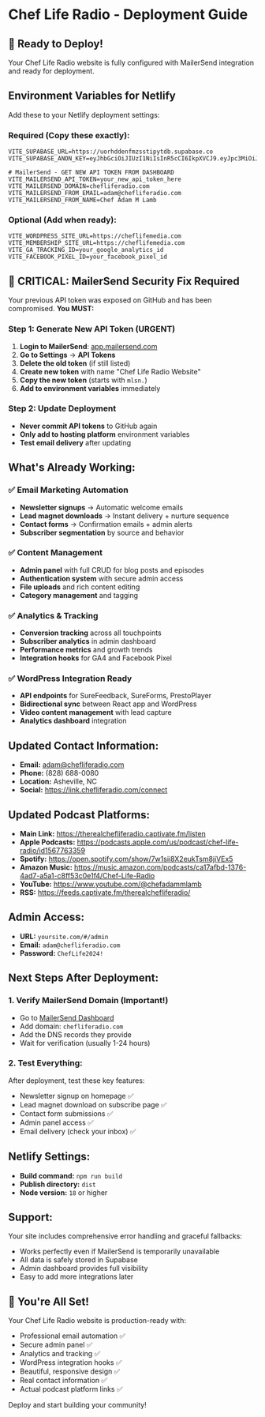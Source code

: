 # Chef Life Radio - Deployment Guide

## 🚀 **Ready to Deploy!**

Your Chef Life Radio website is fully configured with MailerSend integration and ready for deployment.

## **Environment Variables for Netlify**

Add these to your Netlify deployment settings:

### **Required (Copy these exactly):**
```
VITE_SUPABASE_URL=https://uorhddenfmzsstipytdb.supabase.co
VITE_SUPABASE_ANON_KEY=eyJhbGciOiJIUzI1NiIsInR5cCI6IkpXVCJ9.eyJpc3MiOiJzdXBhYmFzZSIsInJlZiI6InVvcmhkZGVuZm16c3p0aXB5dGRiIiwicm9sZSI6ImFub24iLCJpYXQiOjE3NTA3OTY1NTgsImV4cCI6MjA2NjM3MjU1OH0.VRu_kU5lmD1suFt3iNK5wmHf4fBiUeHzzpQNLw0La1M

# MailerSend - GET NEW API TOKEN FROM DASHBOARD
VITE_MAILERSEND_API_TOKEN=your_new_api_token_here
VITE_MAILERSEND_DOMAIN=chefliferadio.com
VITE_MAILERSEND_FROM_EMAIL=adam@chefliferadio.com
VITE_MAILERSEND_FROM_NAME=Chef Adam M Lamb
```

### **Optional (Add when ready):**
```
VITE_WORDPRESS_SITE_URL=https://cheflifemedia.com
VITE_MEMBERSHIP_SITE_URL=https://cheflifemedia.com
VITE_GA_TRACKING_ID=your_google_analytics_id
VITE_FACEBOOK_PIXEL_ID=your_facebook_pixel_id
```

## **🚨 CRITICAL: MailerSend Security Fix Required**

Your previous API token was exposed on GitHub and has been compromised. **You MUST:**

### **Step 1: Generate New API Token (URGENT)**
1. **Login to MailerSend**: [app.mailersend.com](https://app.mailersend.com)
2. **Go to Settings** → **API Tokens**
3. **Delete the old token** (if still listed)
4. **Create new token** with name "Chef Life Radio Website"
5. **Copy the new token** (starts with `mlsn.`)
6. **Add to environment variables** immediately

### **Step 2: Update Deployment**
- **Never commit API tokens** to GitHub again
- **Only add to hosting platform** environment variables
- **Test email delivery** after updating

## **What's Already Working:**

### ✅ **Email Marketing Automation**
- **Newsletter signups** → Automatic welcome emails
- **Lead magnet downloads** → Instant delivery + nurture sequence
- **Contact forms** → Confirmation emails + admin alerts
- **Subscriber segmentation** by source and behavior

### ✅ **Content Management**
- **Admin panel** with full CRUD for blog posts and episodes
- **Authentication system** with secure admin access
- **File uploads** and rich content editing
- **Category management** and tagging

### ✅ **Analytics & Tracking**
- **Conversion tracking** across all touchpoints
- **Subscriber analytics** in admin dashboard
- **Performance metrics** and growth trends
- **Integration hooks** for GA4 and Facebook Pixel

### ✅ **WordPress Integration Ready**
- **API endpoints** for SureFeedback, SureForms, PrestoPlayer
- **Bidirectional sync** between React app and WordPress
- **Video content management** with lead capture
- **Analytics dashboard** integration

## **Updated Contact Information:**
- **Email:** adam@chefliferadio.com
- **Phone:** (828) 688-0080
- **Location:** Asheville, NC
- **Social:** https://link.chefliferadio.com/connect

## **Updated Podcast Platforms:**
- **Main Link:** https://therealchefliferadio.captivate.fm/listen
- **Apple Podcasts:** https://podcasts.apple.com/us/podcast/chef-life-radio/id1567763359
- **Spotify:** https://open.spotify.com/show/7w1sii8X2eukTsm8jiVEx5
- **Amazon Music:** https://music.amazon.com/podcasts/ca17afbd-1376-4ad7-a5a1-c8ff53c0e1f4/Chef-Life-Radio
- **YouTube:** https://www.youtube.com/@chefadammlamb
- **RSS:** https://feeds.captivate.fm/therealchefliferadio/

## **Admin Access:**
- **URL:** `yoursite.com/#/admin`
- **Email:** `adam@chefliferadio.com`
- **Password:** `ChefLife2024!`

## **Next Steps After Deployment:**

### **1. Verify MailerSend Domain (Important!)**
- Go to [MailerSend Dashboard](https://app.mailersend.com)
- Add domain: `chefliferadio.com`
- Add the DNS records they provide
- Wait for verification (usually 1-24 hours)

### **2. Test Everything:**
After deployment, test these key features:
- Newsletter signup on homepage ✅
- Lead magnet download on subscribe page ✅
- Contact form submissions ✅
- Admin panel access ✅
- Email delivery (check your inbox) ✅

## **Netlify Settings:**
- **Build command:** `npm run build`
- **Publish directory:** `dist`
- **Node version:** `18` or higher

## **Support:**
Your site includes comprehensive error handling and graceful fallbacks:
- Works perfectly even if MailerSend is temporarily unavailable
- All data is safely stored in Supabase
- Admin dashboard provides full visibility
- Easy to add more integrations later

## **🎉 You're All Set!**

Your Chef Life Radio website is production-ready with:
- Professional email automation ✅
- Secure admin panel ✅
- Analytics and tracking ✅
- WordPress integration hooks ✅
- Beautiful, responsive design ✅
- Real contact information ✅
- Actual podcast platform links ✅

Deploy and start building your community!